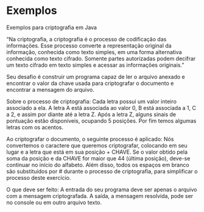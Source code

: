 # Exemplos
Exemplos para criptografia em Java

“Na criptografia, a criptografia é o processo de codificação das informações. Esse processo converte a representação original da informação, conhecida como texto simples, em uma forma alternativa conhecida como texto cifrado. Somente partes autorizadas podem decifrar um texto cifrado em texto simples e acessar as informações originais.”

Seu desafio é construir um programa capaz de ler o arquivo anexado e encontrar o valor da chave usada para criptografar o documento e encontrar a mensagem do arquivo.

Sobre o processo de criptografia:
Cada letra possui um valor inteiro associado a ela. A letra A está associada ao valor 0, B está associada a 1, C a 2, e assim por diante até a letra Z. Após a letra Z, alguns sinais de pontuação estão disponíveis, ocupando 5 posições. Por fim temos algumas letras com os acentos.

Ao criptografar o documento, o seguinte processo é aplicado:
Nós convertemos o caractere que queremos criptografar, colocando em seu lugar e a letra que está em sua posição + CHAVE. 
Se o valor obtido pela soma da posição e da CHAVE for maior que 44 (última posição), deve-se continuar no início do alfabeto. Além disso, todos os espaços em branco são substituídos por # durante o processo de criptografia, para simplificar o processo deste exercício.

O que deve ser feito:
A entrada do seu programa deve ser apenas o arquivo com a mensagem criptografada.
A saída, a mensagem resolvida, pode ser no console ou em outro arquivo texto.

